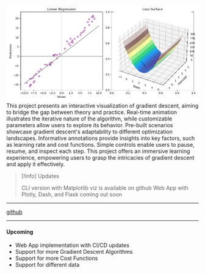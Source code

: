 
![GDV](notes/images/Figure_1.png)
This project presents an interactive visualization of gradient descent, aiming to bridge the gap between theory and practice. Real-time animation illustrates the iterative nature of the algorithm, while customizable parameters allow users to explore its behavior. Pre-built scenarios showcase gradient descent's adaptability to different optimization landscapes. Informative annotations provide insights into key factors, such as learning rate and cost functions. Simple controls enable users to pause, resume, and inspect each step. This project offers an immersive learning experience, empowering users to grasp the intricacies of gradient descent and apply it effectively.

> [!info] Updates
> 
> CLI version with Matplotlib viz is available on github
> Web App with Plotly, Dash, and Flask coming out soon

---
[github](https://github.com/harshangchhaya/GradientDescentViz/tree/cli)

---
#### Upcoming
- Web App implementation with CI/CD updates
- Support for more Gradient Descent Algorithms 
- Support for more Cost Functions
- Support for different data 